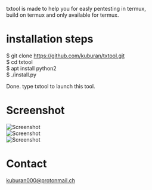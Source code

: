 txtool is made to help you for easly pentesting in termux,  
build on termux and only available for termux.  

# installation steps  
$ git clone https://github.com/kuburan/txtool.git  
$ cd txtool  
$ apt install python2  
$ ./install.py  

Done. type txtool to launch this tool.  

# Screenshot  
![Screenshot](https://raw.githubusercontent.com/kuburan/txtool/master/screenshot/Screenshot_a.png)  
![Screenshot](https://raw.githubusercontent.com/kuburan/txtool/master/screenshot/Screenshot_b.png)  
![Screenshot](https://raw.githubusercontent.com/kuburan/txtool/master/screenshot/Screenshot_c.png)  
  
# Contact  
kuburan000@protonmail.ch  
